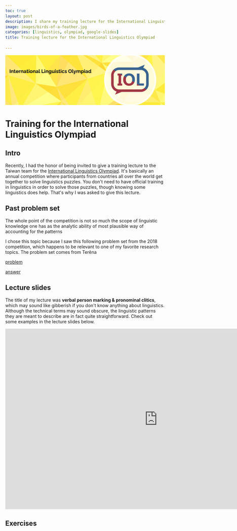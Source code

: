 ```yaml
---
toc: true
layout: post
description: I share my training lecture for the International Linguistics Olympiad. 
image: images/birds-of-a-feather.jpg
categories: [linguistics, olympiad, google-slides]
title: Training lecture for the International Linguistics Olympiad

---
```

![](https://github.com/howard-haowen/blog.ai/raw/master/images/IOL-banner.png "Credit: ioling.org")

# Training for the International Linguistics Olympiad

## Intro
Recently, I had the honor of being invited to give a training lecture to the Taiwan team for the [International Linguistics Olympiad](https://en.wikipedia.org/wiki/International_Linguistics_Olympiad). It's basically an annual competition where participants from countries all over the world get together to solve linguistics puzzles. You don't need to have official training in linguistics in order to solve those puzzles, though knowing some linguistics does help. That's why I was asked to give this lecture. 

## Past problem set

The whole point of the competition is not so much the scope of linguistic knowledge one has as the analytic ability of most plausible way of accounting for the patterns  

I chose this topic because I saw this following problem set from the 2018 competition, which happens to be relevant to one of my favorite research topics. 
The problem set comes from Terêna


[problem](https://ioling.org/booklets/iol-2018-indiv-prob.en.pdf)

[answer](https://ioling.org/booklets/iol-2018-indiv-sol.en.pdf)


## Lecture slides
The title of my lecture was  **verbal person marking & pronominal clitics**, which may sound like gibberish if you don't know anything about linguistics. Although the technical terms may sound obscure, the linguistic patterns they are meant to describe are in fact quite straightforward. Check out some examples in the lecture slides below. 

<iframe src="https://docs.google.com/presentation/d/e/2PACX-1vRzIAb2rdQHWSHOreVPJDz2oViOS9ybACd5mmjx-8TYBAuGbbhOSUHiW319fw5cu4xDreO2mCD8FcJd/embed?start=false&loop=false&delayms=3000" frameborder="0" width="960" height="569" allowfullscreen="true" mozallowfullscreen="true" webkitallowfullscreen="true"></iframe>

## Exercises

<!--stackedit_data:
eyJoaXN0b3J5IjpbLTczNDYxMjU3MSwtMTIzMTc2ODEyNyw4OD
A0OTMyOTUsLTE0OTAwODk5MTksMjAyNTc2MDE1NiwyODE4NzU5
MCwtNTQyMjkwMzQsLTE3OTAyNTAwMTMsNjgxNzA5OTc2XX0=
-->